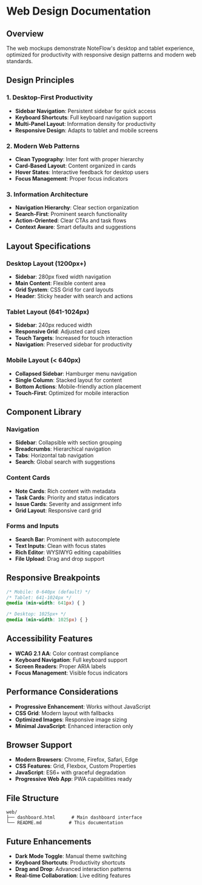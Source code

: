 # Web Design Documentation

## Overview
The web mockups demonstrate NoteFlow's desktop and tablet experience, optimized for productivity with responsive design patterns and modern web standards.

## Design Principles

### 1. Desktop-First Productivity
- **Sidebar Navigation**: Persistent sidebar for quick access
- **Keyboard Shortcuts**: Full keyboard navigation support
- **Multi-Panel Layout**: Information density for productivity
- **Responsive Design**: Adapts to tablet and mobile screens

### 2. Modern Web Patterns
- **Clean Typography**: Inter font with proper hierarchy
- **Card-Based Layout**: Content organized in cards
- **Hover States**: Interactive feedback for desktop users
- **Focus Management**: Proper focus indicators

### 3. Information Architecture
- **Navigation Hierarchy**: Clear section organization
- **Search-First**: Prominent search functionality
- **Action-Oriented**: Clear CTAs and task flows
- **Context Aware**: Smart defaults and suggestions

## Layout Specifications

### Desktop Layout (1200px+)
- **Sidebar**: 280px fixed width navigation
- **Main Content**: Flexible content area
- **Grid System**: CSS Grid for card layouts
- **Header**: Sticky header with search and actions

### Tablet Layout (641-1024px)
- **Sidebar**: 240px reduced width
- **Responsive Grid**: Adjusted card sizes
- **Touch Targets**: Increased for touch interaction
- **Navigation**: Preserved sidebar for productivity

### Mobile Layout (< 640px)
- **Collapsed Sidebar**: Hamburger menu navigation
- **Single Column**: Stacked layout for content
- **Bottom Actions**: Mobile-friendly action placement
- **Touch-First**: Optimized for mobile interaction

## Component Library

### Navigation
- **Sidebar**: Collapsible with section grouping
- **Breadcrumbs**: Hierarchical navigation
- **Tabs**: Horizontal tab navigation
- **Search**: Global search with suggestions

### Content Cards
- **Note Cards**: Rich content with metadata
- **Task Cards**: Priority and status indicators
- **Issue Cards**: Severity and assignment info
- **Grid Layout**: Responsive card grid

### Forms and Inputs
- **Search Bar**: Prominent with autocomplete
- **Text Inputs**: Clean with focus states
- **Rich Editor**: WYSIWYG editing capabilities
- **File Upload**: Drag and drop support

## Responsive Breakpoints
```css
/* Mobile: 0-640px (default) */
/* Tablet: 641-1024px */
@media (min-width: 641px) { }

/* Desktop: 1025px+ */
@media (min-width: 1025px) { }
```

## Accessibility Features
- **WCAG 2.1 AA**: Color contrast compliance
- **Keyboard Navigation**: Full keyboard support
- **Screen Readers**: Proper ARIA labels
- **Focus Management**: Visible focus indicators

## Performance Considerations
- **Progressive Enhancement**: Works without JavaScript
- **CSS Grid**: Modern layout with fallbacks
- **Optimized Images**: Responsive image sizing
- **Minimal JavaScript**: Enhanced interaction only

## Browser Support
- **Modern Browsers**: Chrome, Firefox, Safari, Edge
- **CSS Features**: Grid, Flexbox, Custom Properties
- **JavaScript**: ES6+ with graceful degradation
- **Progressive Web App**: PWA capabilities ready

## File Structure
```
web/
├── dashboard.html      # Main dashboard interface
└── README.md          # This documentation
```

## Future Enhancements
- **Dark Mode Toggle**: Manual theme switching
- **Keyboard Shortcuts**: Productivity shortcuts
- **Drag and Drop**: Advanced interaction patterns
- **Real-time Collaboration**: Live editing features
